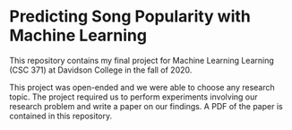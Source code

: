 # Predicting Song Popularity with Machine Learning

This repository contains my final project for Machine Learning Learning (CSC 371) at Davidson College in the fall of 2020.

This project was open-ended and we were able to choose any research topic. The project required us to perform experiments involving our research problem and write a paper on our findings. A PDF of the paper is contained in this repository.

